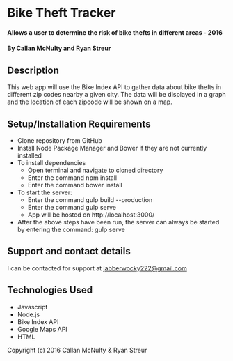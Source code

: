 # Bike Theft Tracker

#### Allows a user to determine the risk of bike thefts in different areas - 2016

#### By Callan McNulty and Ryan Streur

## Description

This web app will use the Bike Index API to gather data about bike thefts in different zip codes nearby a given city. The data will be displayed in a graph and the location of each zipcode will be shown on a map.

## Setup/Installation Requirements

* Clone repository from GitHub
* Install Node Package Manager and Bower if they are not currently installed
* To install dependencies
  * Open terminal and navigate to cloned directory
  * Enter the command npm install
  * Enter the command bower install
* To start the server:
  * Enter the command gulp build --production
  * Enter the command gulp serve
  * App will be hosted on http://localhost:3000/
* After the above steps have been run, the server can always be started by entering the command: gulp serve

## Support and contact details

I can be contacted for support at jabberwocky222@gmail.com

## Technologies Used

* Javascript
* Node.js
* Bike Index API
* Google Maps API
* HTML

Copyright (c) 2016 Callan McNulty & Ryan Streur
